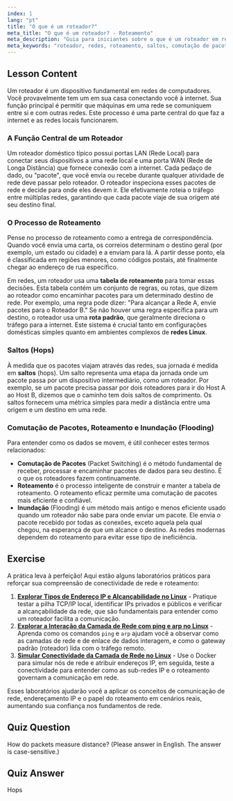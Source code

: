 ```yaml
---
index: 1
lang: "pt"
title: "O que é um roteador?"
meta_title: "O que é um roteador? - Roteamento"
meta_description: "Guia para iniciantes sobre o que é um roteador em redes. Aprenda sobre roteamento, comutação de pacotes, saltos (hops) e como roteadores usam tabelas de roteamento para encaminhar dados entre redes. Este guia de rede é essencial para aprender sobre redes Linux."
meta_keywords: "roteador, redes, roteamento, saltos, comutação de pacotes, redes Linux, tutorial iniciante, guia de rede"
---
```


## Lesson Content

Um roteador é um dispositivo fundamental em redes de computadores. Você provavelmente tem um em sua casa conectando você à internet. Sua função principal é permitir que máquinas em uma rede se comuniquem entre si e com outras redes. Este processo é uma parte central do que faz a internet e as redes locais funcionarem.

### A Função Central de um Roteador

Um roteador doméstico típico possui portas LAN (Rede Local) para conectar seus dispositivos a uma rede local e uma porta WAN (Rede de Longa Distância) que fornece conexão com a internet. Cada pedaço de dado, ou "pacote", que você envia ou recebe durante qualquer atividade de rede deve passar pelo roteador. O roteador inspeciona esses pacotes de rede e decide para onde eles devem ir. Ele efetivamente roteia o tráfego entre múltiplas redes, garantindo que cada pacote viaje de sua origem até seu destino final.

### O Processo de Roteamento

Pense no processo de roteamento como a entrega de correspondência. Quando você envia uma carta, os correios determinam o destino geral (por exemplo, um estado ou cidade) e a enviam para lá. A partir desse ponto, ela é classificada em regiões menores, como códigos postais, até finalmente chegar ao endereço de rua específico.

Em redes, um roteador usa uma **tabela de roteamento** para tomar essas decisões. Esta tabela contém um conjunto de regras, ou rotas, que dizem ao roteador como encaminhar pacotes para um determinado destino de rede. Por exemplo, uma regra pode dizer: "Para alcançar a Rede A, envie pacotes para o Roteador B." Se não houver uma regra específica para um destino, o roteador usa uma **rota padrão**, que geralmente direciona o tráfego para a internet. Este sistema é crucial tanto em configurações domésticas simples quanto em ambientes complexos de **redes Linux**.

### Saltos (Hops)

À medida que os pacotes viajam através das redes, sua jornada é medida em **saltos** (hops). Um salto representa uma etapa da jornada onde um pacote passa por um dispositivo intermediário, como um roteador. Por exemplo, se um pacote precisa passar por dois roteadores para ir do Host A ao Host B, dizemos que o caminho tem dois saltos de comprimento. Os saltos fornecem uma métrica simples para medir a distância entre uma origem e um destino em uma rede.

### Comutação de Pacotes, Roteamento e Inundação (Flooding)

Para entender como os dados se movem, é útil conhecer estes termos relacionados:

- **Comutação de Pacotes** (Packet Switching) é o método fundamental de receber, processar e encaminhar pacotes de dados para seu destino. É o que os roteadores fazem continuamente.
- **Roteamento** é o processo inteligente de construir e manter a tabela de roteamento. O roteamento eficaz permite uma comutação de pacotes mais eficiente e confiável.
- **Inundação** (Flooding) é um método mais antigo e menos eficiente usado quando um roteador não sabe para onde enviar um pacote. Ele envia o pacote recebido por todas as conexões, exceto aquela pela qual chegou, na esperança de que um alcance o destino. As redes modernas dependem do roteamento para evitar esse tipo de ineficiência.

## Exercise

A prática leva à perfeição! Aqui estão alguns laboratórios práticos para reforçar sua compreensão de conectividade de rede e roteamento:

1. **[Explorar Tipos de Endereço IP e Alcançabilidade no Linux](https://labex.io/pt/labs/comptia-explore-ip-address-types-and-reachability-in-linux-592780)** - Pratique testar a pilha TCP/IP local, identificar IPs privados e públicos e verificar a alcançabilidade da rede, que são fundamentais para entender como um roteador facilita a comunicação.
2. **[Explorar a Interação da Camada de Rede com ping e arp no Linux](https://labex.io/pt/labs/comptia-explore-network-layer-interaction-with-ping-and-arp-in-linux-592746)** - Aprenda como os comandos `ping` e `arp` ajudam você a observar como as camadas de rede e de enlace de dados interagem, e como o gateway padrão (roteador) lida com o tráfego remoto.
3. **[Simular Conectividade da Camada de Rede no Linux](https://labex.io/pt/labs/comptia-simulate-network-layer-connectivity-in-linux-592752)** - Use o Docker para simular nós de rede e atribuir endereços IP, em seguida, teste a conectividade para entender como as sub-redes IP e o roteamento governam a comunicação em rede.

Esses laboratórios ajudarão você a aplicar os conceitos de comunicação de rede, endereçamento IP e o papel do roteamento em cenários reais, aumentando sua confiança nos fundamentos de rede.

## Quiz Question

How do packets measure distance? (Please answer in English. The answer is case-sensitive.)

## Quiz Answer

Hops
